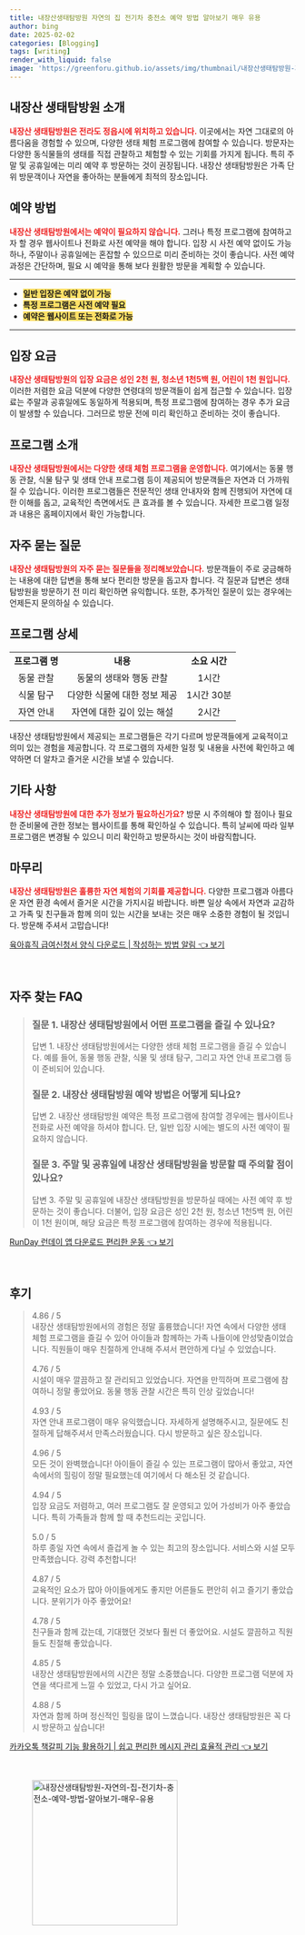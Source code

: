 ```yaml
---
title: 내장산생태탐방원 자연의 집 전기차 충전소 예약 방법 알아보기 매우 유용
author: bing
date: 2025-02-02
categories: [Blogging]
tags: [writing]
render_with_liquid: false
image: 'https://greenforu.github.io/assets/img/thumbnail/내장산생태탐방원-자연의-집-전기차-충전소-예약-방법-알아보기-매우-유용.webp'
---
```



<h2 id='내장산 생태탐방원 소개'>내장산 생태탐방원 소개</h2>

<p><b><span style="color: #ee2323;">내장산 생태탐방원은 전라도 정읍시에 위치하고 있습니다.</span></b> 이곳에서는 자연 그대로의 아름다움을 경험할 수 있으며, 다양한 생태 체험 프로그램에 참여할 수 있습니다. 방문자는 다양한 동식물들의 생태를 직접 관찰하고 체험할 수 있는 기회를 가지게 됩니다. 특히 주말 및 공휴일에는 미리 예약 후 방문하는 것이 권장됩니다. 내장산 생태탐방원은 가족 단위 방문객이나 자연을 좋아하는 분들에게 최적의 장소입니다.</p>

<h2 id='예약 방법'>예약 방법</h2>

<p><b><span style="color: #ee2323;">내장산 생태탐방원에서는 예약이 필요하지 않습니다.</span></b> 그러나 특정 프로그램에 참여하고자 할 경우 웹사이트나 전화로 사전 예약을 해야 합니다. 입장 시 사전 예약 없이도 가능하나, 주말이나 공휴일에는 혼잡할 수 있으므로 미리 준비하는 것이 좋습니다. 사전 예약 과정은 간단하며, 필요 시 예약을 통해 보다 원활한 방문을 계획할 수 있습니다.</p>

<hr />

<ul>
    <li><b><span style="background-color: #ffe066;">일반 입장은 예약 없이 가능</span></b></li>
    <li><b><span style="background-color: #ffe066;">특정 프로그램은 사전 예약 필요</span></b></li>
    <li><b><span style="background-color: #ffe066;">예약은 웹사이트 또는 전화로 가능</span></b></li>
</ul>

<hr />

<h2 id='입장 요금'>입장 요금</h2>

<p><b><span style="color: #ee2323;">내장산 생태탐방원의 입장 요금은 성인 2천 원, 청소년 1천5백 원, 어린이 1천 원입니다.</span></b> 이러한 저렴한 요금 덕분에 다양한 연령대의 방문객들이 쉽게 접근할 수 있습니다. 입장료는 주말과 공휴일에도 동일하게 적용되며, 특정 프로그램에 참여하는 경우 추가 요금이 발생할 수 있습니다. 그러므로 방문 전에 미리 확인하고 준비하는 것이 좋습니다.</p>

<h2 id='프로그램 소개'>프로그램 소개</h2>

<p><b><span style="color: #ee2323;">내장산 생태탐방원에서는 다양한 생태 체험 프로그램을 운영합니다.</span></b> 여기에서는 동물 행동 관찰, 식물 탐구 및 생태 안내 프로그램 등이 제공되어 방문객들은 자연과 더 가까워질 수 있습니다. 이러한 프로그램들은 전문적인 생태 안내자와 함께 진행되어 자연에 대한 이해를 돕고, 교육적인 측면에서도 큰 효과를 볼 수 있습니다. 자세한 프로그램 일정과 내용은 홈페이지에서 확인 가능합니다.</p>

<h2 id='자주 묻는 질문'>자주 묻는 질문</h2>

<p><b><span style="color: #ee2323;">내장산 생태탐방원의 자주 묻는 질문들을 정리해보았습니다.</span></b> 방문객들이 주로 궁금해하는 내용에 대한 답변을 통해 보다 편리한 방문을 돕고자 합니다. 각 질문과 답변은 생태탐방원을 방문하기 전 미리 확인하면 유익합니다. 또한, 추가적인 질문이 있는 경우에는 언제든지 문의하실 수 있습니다.</p>

<h2 id='프로그램 상세'>프로그램 상세</h2>

<table>
    <tr>
        <td style="text-align: center; height: 17px;"><b>프로그램 명</b></td>
        <td style="text-align: center; height: 17px;"><b>내용</b></td>
        <td style="text-align: center; height: 17px;"><b>소요 시간</b></td>
    </tr>
    <tr>
        <td style="text-align: center; height: 17px;">동물 관찰</td>
        <td style="text-align: center; height: 17px;">동물의 생태와 행동 관찰</td>
        <td style="text-align: center; height: 17px;">1시간</td>
    </tr>
    <tr>
        <td style="text-align: center; height: 17px;">식물 탐구</td>
        <td style="text-align: center; height: 17px;">다양한 식물에 대한 정보 제공</td>
        <td style="text-align: center; height: 17px;">1시간 30분</td>
    </tr>
    <tr>
        <td style="text-align: center; height: 17px;">자연 안내</td>
        <td style="text-align: center; height: 17px;">자연에 대한 깊이 있는 해설</td>
        <td style="text-align: center; height: 17px;">2시간</td>
    </tr>
</table>

<p>내장산 생태탐방원에서 제공되는 프로그램들은 각기 다르며 방문객들에게 교육적이고 의미 있는 경험을 제공합니다. 각 프로그램의 자세한 일정 및 내용을 사전에 확인하고 예약하면 더 알차고 즐거운 시간을 보낼 수 있습니다.</p>

<h2 id='기타 사항'>기타 사항</h2>

<p><b><span style="color: #ee2323;">내장산 생태탐방원에 대한 추가 정보가 필요하신가요?</span></b> 방문 시 주의해야 할 점이나 필요한 준비물에 관한 정보는 웹사이트를 통해 확인하실 수 있습니다. 특히 날씨에 따라 일부 프로그램은 변경될 수 있으니 미리 확인하고 방문하시는 것이 바람직합니다.</p>

<h2 id='마무리'>마무리</h2>

<p><b><span style="color: #ee2323;">내장산 생태탐방원은 훌륭한 자연 체험의 기회를 제공합니다.</span></b> 다양한 프로그램과 아름다운 자연 환경 속에서 즐거운 시간을 가지시길 바랍니다. 바쁜 일상 속에서 자연과 교감하고 가족 및 친구들과 함께 의미 있는 시간을 보내는 것은 매우 소중한 경험이 될 것입니다. 방문해 주셔서 고맙습니다!</p>


<p><a class="click-button" title="육아휴직 급여신청서 양식 다운로드 | 작성하는 방법 알림" href="https://greenforu.github.io/posts/%EC%9C%A1%EC%95%84%ED%9C%B4%EC%A7%81-%EA%B8%89%EC%97%AC%EC%8B%A0%EC%B2%AD%EC%84%9C-%EC%96%91%EC%8B%9D-%EB%8B%A4%EC%9A%B4%EB%A1%9C%EB%93%9C-%EC%9E%91%EC%84%B1%ED%95%98%EB%8A%94-%EB%B0%A9%EB%B2%95-%EC%95%8C%EB%A6%BC/" rel="dofollow">육아휴직 급여신청서 양식 다운로드 | 작성하는 방법 알림 👈 보기</a></p><br>
<h2 id='자주_찾는_FAQ'>자주 찾는 FAQ</h2>
<div itemscope="" itemtype="https://schema.org/FAQPage"> 
<blockquote> 
<div itemscope="" itemprop="mainEntity" itemtype="https://schema.org/Question"> 
<h3 itemprop="name">질문 1. 내장산 생태탐방원에서 어떤 프로그램을 즐길 수 있나요?</h3> 
<div itemscope="" itemprop="acceptedAnswer" itemtype="https://schema.org/Answer"> 
<span itemprop="text"> 
<p>답변 1. 내장산 생태탐방원에서는 다양한 생태 체험 프로그램을 즐길 수 있습니다. 예를 들어, 동물 행동 관찰, 식물 및 생태 탐구, 그리고 자연 안내 프로그램 등이 준비되어 있습니다.</p> 
</span> 
</div> 
</div> 
<div itemscope="" itemprop="mainEntity" itemtype="https://schema.org/Question"> 
<h3 itemprop="name">질문 2. 내장산 생태탐방원 예약 방법은 어떻게 되나요?</h3> 
<div itemscope="" itemprop="acceptedAnswer" itemtype="https://schema.org/Answer"> 
<span itemprop="text"> 
<p>답변 2. 내장산 생태탐방원 예약은 특정 프로그램에 참여할 경우에는 웹사이트나 전화로 사전 예약을 하셔야 합니다. 단, 일반 입장 시에는 별도의 사전 예약이 필요하지 않습니다.</p> 
</span> 
</div> 
</div> 
<div itemscope="" itemprop="mainEntity" itemtype="https://schema.org/Question"> 
<h3 itemprop="name">질문 3. 주말 및 공휴일에 내장산 생태탐방원을 방문할 때 주의할 점이 있나요?</h3> 
<div itemscope="" itemprop="acceptedAnswer" itemtype="https://schema.org/Answer"> 
<span itemprop="text"> 
<p>답변 3. 주말 및 공휴일에 내장산 생태탐방원을 방문하실 때에는 사전 예약 후 방문하는 것이 좋습니다. 더불어, 입장 요금은 성인 2천 원, 청소년 1천5백 원, 어린이 1천 원이며, 해당 요금은 특정 프로그램에 참여하는 경우에 적용됩니다.</p> 
</span> 
</div> 
</div> 
</blockquote> 
</div>
<p><a class="click-button" title="RunDay 런데이 앱 다운로드 편리한 운동" href="https://greenforu.github.io/posts/RunDay-%EB%9F%B0%EB%8D%B0%EC%9D%B4-%EC%95%B1-%EB%8B%A4%EC%9A%B4%EB%A1%9C%EB%93%9C-%ED%8E%B8%EB%A6%AC%ED%95%9C-%EC%9A%B4%EB%8F%99/" rel="dofollow">RunDay 런데이 앱 다운로드 편리한 운동 👈 보기</a></p><br>
<h2 id='후기'>후기</h2>
<div itemscope itemtype="https://schema.org/Product">
  <blockquote>
  <div itemprop="review" itemscope itemtype="https://schema.org/Review">
      <div itemprop="reviewRating" itemscope itemtype="https://schema.org/Rating"> <span itemprop="ratingValue">4.86</span> / <span itemprop="bestRating">5</span> </div>
      <span itemprop="reviewBody">내장산 생태탐방원에서의 경험은 정말 훌륭했습니다! 자연 속에서 다양한 생태 체험 프로그램을 즐길 수 있어 아이들과 함께하는 가족 나들이에 안성맞춤이었습니다. 직원들이 매우 친절하게 안내해 주셔서 편안하게 다닐 수 있었습니다.</span>
  </div>
  <br>
  <div itemprop="review" itemscope itemtype="https://schema.org/Review">
      <div itemprop="reviewRating" itemscope itemtype="https://schema.org/Rating"> <span itemprop="ratingValue">4.76</span> / <span itemprop="bestRating">5</span> </div>
      <span itemprop="reviewBody">시설이 매우 깔끔하고 잘 관리되고 있었습니다. 자연을 만끽하며 프로그램에 참여하니 정말 좋았어요. 동물 행동 관찰 시간은 특히 인상 깊었습니다!</span>
  </div>
  <br>
  <div itemprop="review" itemscope itemtype="https://schema.org/Review">
      <div itemprop="reviewRating" itemscope itemtype="https://schema.org/Rating"> <span itemprop="ratingValue">4.93</span> / <span itemprop="bestRating">5</span> </div>
      <span itemprop="reviewBody">자연 안내 프로그램이 매우 유익했습니다. 자세하게 설명해주시고, 질문에도 친절하게 답해주셔서 만족스러웠습니다. 다시 방문하고 싶은 장소입니다.</span>
  </div>
  <br>
  <div itemprop="review" itemscope itemtype="https://schema.org/Review">
      <div itemprop="reviewRating" itemscope itemtype="https://schema.org/Rating"> <span itemprop="ratingValue">4.96</span> / <span itemprop="bestRating">5</span> </div>
      <span itemprop="reviewBody">모든 것이 완벽했습니다! 아이들이 즐길 수 있는 프로그램이 많아서 좋았고, 자연 속에서의 힐링이 정말 필요했는데 여기에서 다 해소된 것 같습니다.</span>
  </div>
  <br>
  <div itemprop="review" itemscope itemtype="https://schema.org/Review">
      <div itemprop="reviewRating" itemscope itemtype="https://schema.org/Rating"> <span itemprop="ratingValue">4.94</span> / <span itemprop="bestRating">5</span> </div>
      <span itemprop="reviewBody">입장 요금도 저렴하고, 여러 프로그램도 잘 운영되고 있어 가성비가 아주 좋았습니다. 특히 가족들과 함께 할 때 추천드리는 곳입니다.</span>
  </div>
  <br>
  <div itemprop="review" itemscope itemtype="https://schema.org/Review">
      <div itemprop="reviewRating" itemscope itemtype="https://schema.org/Rating"> <span itemprop="ratingValue">5.0</span> / <span itemprop="bestRating">5</span> </div>
      <span itemprop="reviewBody">하루 종일 자연 속에서 즐겁게 놀 수 있는 최고의 장소입니다. 서비스와 시설 모두 만족했습니다. 강력 추천합니다!</span>
  </div>
  <br>
  <div itemprop="review" itemscope itemtype="https://schema.org/Review">
      <div itemprop="reviewRating" itemscope itemtype="https://schema.org/Rating"> <span itemprop="ratingValue">4.87</span> / <span itemprop="bestRating">5</span> </div>
      <span itemprop="reviewBody">교육적인 요소가 많아 아이들에게도 좋지만 어른들도 편안히 쉬고 즐기기 좋았습니다. 분위기가 아주 좋았어요!</span>
  </div>
  <br>
  <div itemprop="review" itemscope itemtype="https://schema.org/Review">
      <div itemprop="reviewRating" itemscope itemtype="https://schema.org/Rating"> <span itemprop="ratingValue">4.78</span> / <span itemprop="bestRating">5</span> </div>
      <span itemprop="reviewBody">친구들과 함께 갔는데, 기대했던 것보다 훨씬 더 좋았어요. 시설도 깔끔하고 직원들도 친절해 좋았습니다.</span>
  </div>
  <br>
  <div itemprop="review" itemscope itemtype="https://schema.org/Review">
      <div itemprop="reviewRating" itemscope itemtype="https://schema.org/Rating"> <span itemprop="ratingValue">4.85</span> / <span itemprop="bestRating">5</span> </div>
      <span itemprop="reviewBody">내장산 생태탐방원에서의 시간은 정말 소중했습니다. 다양한 프로그램 덕분에 자연을 색다르게 느낄 수 있었고, 다시 가고 싶어요.</span>
  </div>
  <br>
  <div itemprop="review" itemscope itemtype="https://schema.org/Review">
      <div itemprop="reviewRating" itemscope itemtype="https://schema.org/Rating"> <span itemprop="ratingValue">4.88</span> / <span itemprop="bestRating">5</span> </div>
      <span itemprop="reviewBody">자연과 함께 하며 정신적인 힐링을 많이 느꼈습니다. 내장산 생태탐방원은 꼭 다시 방문하고 싶습니다!</span>
  </div>
  </blockquote>
</div>
<p><a class="click-button" title="카카오톡 책갈피 기능 활용하기 | 쉽고 편리한 메시지 관리 효율적 관리" href="https://greenforu.github.io/posts/%EC%B9%B4%EC%B9%B4%EC%98%A4%ED%86%A1-%EC%B1%85%EA%B0%88%ED%94%BC-%EA%B8%B0%EB%8A%A5-%ED%99%9C%EC%9A%A9%ED%95%98%EA%B8%B0-%EC%89%BD%EA%B3%A0-%ED%8E%B8%EB%A6%AC%ED%95%9C-%EB%A9%94%EC%8B%9C%EC%A7%80-%EA%B4%80%EB%A6%AC-%ED%9A%A8%EC%9C%A8%EC%A0%81-%EA%B4%80%EB%A6%AC/" rel="dofollow">카카오톡 책갈피 기능 활용하기 | 쉽고 편리한 메시지 관리 효율적 관리 👈 보기</a></p><br>
<figure class="image"><img src="https://greenforu.github.io/assets/img/thumbnail/내장산생태탐방원-자연의-집-전기차-충전소-예약-방법-알아보기-매우-유용.webp" alt="내장산생태탐방원-자연의-집-전기차-충전소-예약-방법-알아보기-매우-유용" width="256" height="256"></figure>